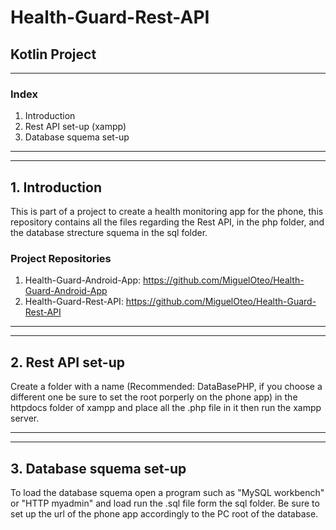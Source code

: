 # Health-Guard-Rest-API
## Kotlin Project

-------------------------------
### Index

1. Introduction
2. Rest API set-up (xampp)
3. Database squema set-up

-------------------------------
-------------------------------

## 1. Introduction

This is part of a project to create a health monitoring app for the phone, this repository contains all the files regarding the Rest API, in the php folder, and the database strecture squema in the sql folder.

### Project Repositories

1. Health-Guard-Android-App: https://github.com/MiguelOteo/Health-Guard-Android-App
2. Health-Guard-Rest-API: https://github.com/MiguelOteo/Health-Guard-Rest-API

-------------------------------
-------------------------------

## 2. Rest API set-up

Create a folder with a name (Recommended: DataBasePHP, if you choose a different one be sure to set the root porperly on the phone app) in the httpdocs folder of xampp and place all the .php file in it then run the xampp server.

-------------------------------
-------------------------------

## 3. Database squema set-up

To load the database squema open a program such as "MySQL workbench" or "HTTP myadmin" and load run the .sql file form the sql folder. Be  sure to set up the url of the phone app accordingly to the PC root of the database.
